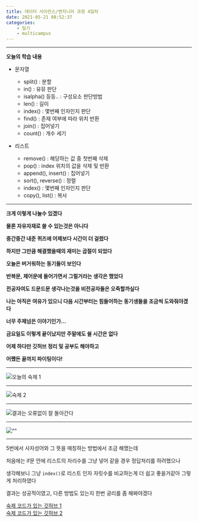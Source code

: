 ```yaml
---
title: 데이터 사이언스/엔지니어 과정 4일차
date: 2021-05-21 08:52:37
categories:
    - 일기
    - multicampus
---
```

___
**오늘의 학습 내용**
- 문자열
    - split()   : 분할
    - in()      : 유뮤 판단
    - isalpha() 등등.. : 구성요소 판단방법
    - len()     : 길이
    - index()   : 몇번째 인자인지 판단
    - find()    : 존재 여부에 따라 위치 반환
    - join()    : 집어넣기
    - count()   : 개수 세기

- 리스트
    - remove()  : 해당하는 값 중 첫번째 삭제
    - pop()     : index 위치의 값을 삭제 및 반환
    - append(), insert()   : 집어넣기
    - sort(), reverse()    : 정렬
    - index()   : 몇번째 인자인지 판단
    - copy(), list()       : 복사  
___
**크게 이렇게 나눌수 있겠다**  

**물론 자유자재로 쓸 수 있는것은 아니다**  

**중간중간 내준 퀴즈에 어제보다 시간이 더 걸렸다**  

**하지만 그만큼 해결했을때의 재미는 곱절이 되었다**  

**오늘은 버거워하는 동기들이 보인다** 

**반복문, 제어문에 들어가면서 그럴거라는 생각은 했었다**  

**전공자여도 드문드문 생각나는것을 비전공자들은 오죽할까싶다**  

**나는 아직은 여유가 있으니 다음 시간부터는 힘들어하는 동기생들을 조금씩 도와줘야겠다**  

**너무 주제넘은 이야기인가...**  

**금요일도 이렇게 끝이났지만 주말에도 쉴 시간은 없다**  

**어제 하다만 깃허브 정리 및 공부도 해야하고**  

**어쨌든 끝까지 파이팅이다!**
___
![오늘의 숙제 1](https://user-images.githubusercontent.com/84296244/119125222-7eb5a580-ba6c-11eb-87b7-1939858b2540.PNG)
___
![숙제 2](https://user-images.githubusercontent.com/84296244/119125230-807f6900-ba6c-11eb-8b3f-f00cf6cbb024.PNG)

___
![결과는 오류없이 잘 돌아간다](https://user-images.githubusercontent.com/84296244/119124883-2088c280-ba6c-11eb-9205-37d134afcd92.PNG)
___
![^^](https://user-images.githubusercontent.com/84296244/119124896-241c4980-ba6c-11eb-8cb6-1ed336fbd696.PNG)
___

5번에서 사자성어와 그 뜻을 매칭하는 방법에서 조금 해맸는데  

처음에는 if문 안에 리스트의 자리수를 그냥 넣어 같을 경우 정답처리를 하려했으나  

생각해보니 그냥 `index()`로 리스트 인자 자릿수를 비교하는게 더 쉽고 좋을거같아 그렇게 처리하였다

결과는 성공적이였고, 다른 방법도 있는지 한번 궁리를 좀 해봐야겠다  

[숙제 코드가 있는 깃허브 1](https://github.com/ouguro3/Study/blob/main/Python_Basic/08_list/homework_list.py)   
[숙제 코드가 있는 깃허브 2](https://github.com/ouguro3/Study/blob/main/Python_Basic/08_list/homework2_list.py) 
